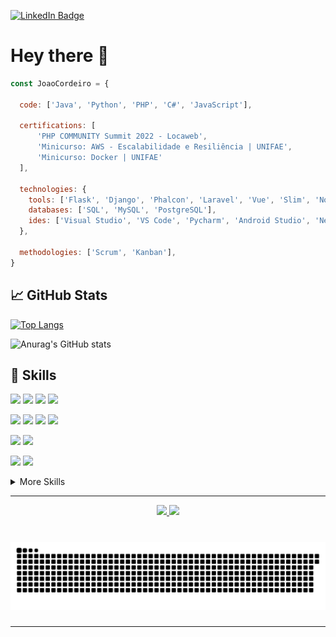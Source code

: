 [![LinkedIn Badge](https://img.shields.io/badge/LinkedIn-Profile-informational?style=flat&logo=linkedin&logoColor=white&color=0D76A8)](https://www.linkedin.com/in/jo%C3%A3o-cordeiro-47059b187/)

# Hey there 👋


```javascript
const JoaoCordeiro = {

  code: ['Java', 'Python', 'PHP', 'C#', 'JavaScript'],

  certifications: [
      'PHP COMMUNITY Summit 2022 - Locaweb',
      'Minicurso: AWS - Escalabilidade e Resiliência | UNIFAE',
      'Minicurso: Docker | UNIFAE'
  ],

  technologies: {
    tools: ['Flask', 'Django', 'Phalcon', 'Laravel', 'Vue', 'Slim', 'NodeJS'],    
    databases: ['SQL', 'MySQL', 'PostgreSQL'],
    ides: ['Visual Studio', 'VS Code', 'Pycharm', 'Android Studio', 'NetBeans'],
  },
  
  methodologies: ['Scrum', 'Kanban'], 
}
```

## &#x1f4c8; GitHub Stats

[![Top Langs](https://github-readme-stats.vercel.app/api/top-langs/?username=JoaoCordeir0&layout=compact&theme=tokyonight)](https://github.com/JoaoCordeir0)


![Anurag's GitHub stats](https://github-readme-stats.vercel.app/api?username=JoaoCordeir0&show_icons=true&theme=tokyonight)


## 💼 Skills

![](https://img.shields.io/badge/Code-Java-informational?style=flat&logo=java&logoColor=white&color=4AB197)
![](https://img.shields.io/badge/Code-php-informational?style=flat&logo=php&logoColor=white&color=4AB197)
![](https://img.shields.io/badge/Code-c-informational?style=flat&logo=c&logoColor=white&color=4AB197)
![](https://img.shields.io/badge/Code-Python-informational?style=flat&logo=Python&logoColor=white&color=4AB197)

![](https://img.shields.io/badge/Code-Flask-informational?style=flat&logo=Flask&logoColor=white&color=4AB197)
![](https://img.shields.io/badge/Code-Django-informational?style=flat&logo=Django&logoColor=white&color=4AB197)
![](https://img.shields.io/badge/Code-JavaScript-informational?style=flat&logo=JavaScript&logoColor=white&color=4AB197)
![](https://img.shields.io/badge/Code-CSharp-informational?style=flat&logo=c-sharp&logoColor=white&color=4AB197)

![](https://img.shields.io/badge/Code-.NET-informational?style=flat&logo=.net&logoColor=white&color=4AB197)
![](https://img.shields.io/badge/Code-MySQL-informational?style=flat&logo=MySQL&logoColor=white&color=4AB197)

![](https://img.shields.io/badge/OS-Linux-informational?style=flat&logo=Linux&logoColor=white&color=4AB197)
![](https://img.shields.io/badge/OS-Windows-informational?style=flat&logo=Windows&logoColor=white&color=4AB197)

<details>
<summary>More Skills</summary>
<br>

![](https://img.shields.io/badge/Style-CSS-informational?style=flat&logo=css3&logoColor=white&color=4AB197)
![](https://img.shields.io/badge/Markup-HTML-informational?style=flat&logo=html5&logoColor=white&color=4AB197)


![](https://img.shields.io/badge/Tools-Postman-informational?style=flat&logo=Postman&logoColor=white&color=4AB197)
![](https://img.shields.io/badge/Tools-Photoshop-informational?style=flat&logo=Adobe-Photoshop&logoColor=white&color=4AB197)
![](https://img.shields.io/badge/Tools-GitHub-informational?style=flat&logo=GitHub&logoColor=white&color=4AB197)

</details>

----

<p align='center'>

  <a href='https://github.com/JoaoCordeir0'>
    <img src='https://img.shields.io/badge/GitHub-100000?style=for-the-badge&logo=github&logoColor=white'/>
  </a>

  <a href='https://www.linkedin.com/in/jo%C3%A3o-cordeiro-47059b187/'>
    <img src='https://img.shields.io/badge/LinkedIn-0077B5?style=for-the-badge&logo=linkedin&logoColor=white'/>
  </a>

</p>

# [![JoaoCordeir0 header](img/github-contribution-grid-snake.svg)](https://github.com/JoaoCordeir0)

----
